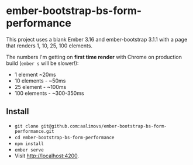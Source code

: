 # ember-bootstrap-bs-form-performance

This project uses a blank Ember 3.16 and ember-bootstrap 3.1.1 with a page that renders 1, 10, 25, 100 <BsForm> elements.

The numbers I'm getting on **first time render** with Chrome on production build (`ember s` will be slower!):

- 1 element ~20ms
- 10 elements - ~50ms
- 25 element - ~100ms
- 100 elements - ~300-350ms

## Install

* `git clone git@github.com:aalimovs/ember-bootstrap-bs-form-performance.git`
* `cd ember-bootstrap-bs-form-performance`
* `npm install`
* `ember serve`
* Visit [http://localhost:4200](http://localhost:4200).